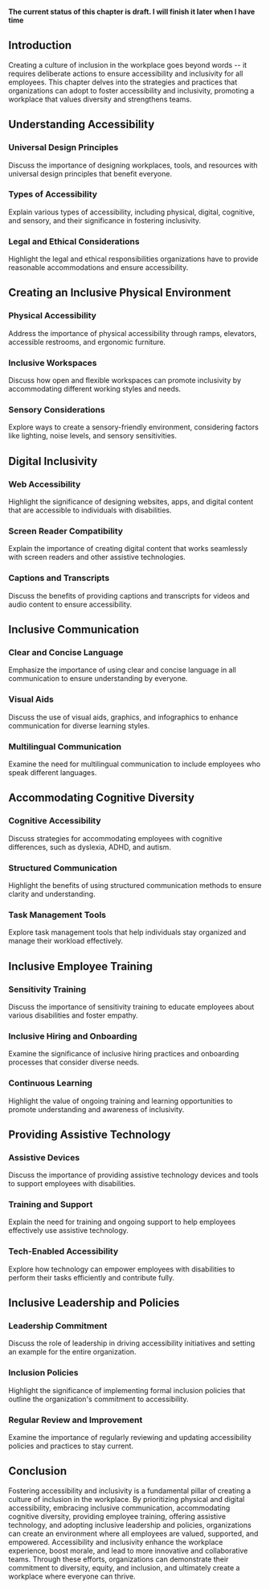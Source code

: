 **The current status of this chapter is draft. I will finish it later when I have time**

Introduction
------------

Creating a culture of inclusion in the workplace goes beyond words -- it requires deliberate actions to ensure accessibility and inclusivity for all employees. This chapter delves into the strategies and practices that organizations can adopt to foster accessibility and inclusivity, promoting a workplace that values diversity and strengthens teams.

Understanding Accessibility
---------------------------

### Universal Design Principles

Discuss the importance of designing workplaces, tools, and resources with universal design principles that benefit everyone.

### Types of Accessibility

Explain various types of accessibility, including physical, digital, cognitive, and sensory, and their significance in fostering inclusivity.

### Legal and Ethical Considerations

Highlight the legal and ethical responsibilities organizations have to provide reasonable accommodations and ensure accessibility.

Creating an Inclusive Physical Environment
------------------------------------------

### Physical Accessibility

Address the importance of physical accessibility through ramps, elevators, accessible restrooms, and ergonomic furniture.

### Inclusive Workspaces

Discuss how open and flexible workspaces can promote inclusivity by accommodating different working styles and needs.

### Sensory Considerations

Explore ways to create a sensory-friendly environment, considering factors like lighting, noise levels, and sensory sensitivities.

Digital Inclusivity
-------------------

### Web Accessibility

Highlight the significance of designing websites, apps, and digital content that are accessible to individuals with disabilities.

### Screen Reader Compatibility

Explain the importance of creating digital content that works seamlessly with screen readers and other assistive technologies.

### Captions and Transcripts

Discuss the benefits of providing captions and transcripts for videos and audio content to ensure accessibility.

Inclusive Communication
-----------------------

### Clear and Concise Language

Emphasize the importance of using clear and concise language in all communication to ensure understanding by everyone.

### Visual Aids

Discuss the use of visual aids, graphics, and infographics to enhance communication for diverse learning styles.

### Multilingual Communication

Examine the need for multilingual communication to include employees who speak different languages.

Accommodating Cognitive Diversity
---------------------------------

### Cognitive Accessibility

Discuss strategies for accommodating employees with cognitive differences, such as dyslexia, ADHD, and autism.

### Structured Communication

Highlight the benefits of using structured communication methods to ensure clarity and understanding.

### Task Management Tools

Explore task management tools that help individuals stay organized and manage their workload effectively.

Inclusive Employee Training
---------------------------

### Sensitivity Training

Discuss the importance of sensitivity training to educate employees about various disabilities and foster empathy.

### Inclusive Hiring and Onboarding

Examine the significance of inclusive hiring practices and onboarding processes that consider diverse needs.

### Continuous Learning

Highlight the value of ongoing training and learning opportunities to promote understanding and awareness of inclusivity.

Providing Assistive Technology
------------------------------

### Assistive Devices

Discuss the importance of providing assistive technology devices and tools to support employees with disabilities.

### Training and Support

Explain the need for training and ongoing support to help employees effectively use assistive technology.

### Tech-Enabled Accessibility

Explore how technology can empower employees with disabilities to perform their tasks efficiently and contribute fully.

Inclusive Leadership and Policies
---------------------------------

### Leadership Commitment

Discuss the role of leadership in driving accessibility initiatives and setting an example for the entire organization.

### Inclusion Policies

Highlight the significance of implementing formal inclusion policies that outline the organization's commitment to accessibility.

### Regular Review and Improvement

Examine the importance of regularly reviewing and updating accessibility policies and practices to stay current.

Conclusion
----------

Fostering accessibility and inclusivity is a fundamental pillar of creating a culture of inclusion in the workplace. By prioritizing physical and digital accessibility, embracing inclusive communication, accommodating cognitive diversity, providing employee training, offering assistive technology, and adopting inclusive leadership and policies, organizations can create an environment where all employees are valued, supported, and empowered. Accessibility and inclusivity enhance the workplace experience, boost morale, and lead to more innovative and collaborative teams. Through these efforts, organizations can demonstrate their commitment to diversity, equity, and inclusion, and ultimately create a workplace where everyone can thrive.
